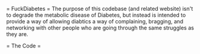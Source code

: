 = FuckDiabetes =
The purpose of this codebase (and related website) isn't to degrade the metabolic disease of Diabetes, but instead is intended to provide a way of allowing diabtics a way of complaining, bragging, and networking with other people who are going through the same struggles as they are.

= The Code =
